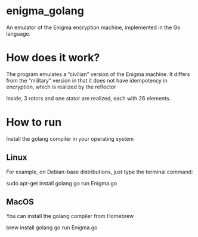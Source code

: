 # enigma_golang
An emulator of the Enigma encryption machine, implemented in the Go language. 

# How does it work?

The program emulates a “civilian” version of the Enigma machine. It differs from the “military” version in that it does not have idempotency in encryption, which is realized by the reflector

Inside, 3 rotors and one stator are realized, each with 26 elements.

# How to run 

Install the golang compiler in your operating system

## Linux
For example, on Debian-base distributions, just type the terminal command:

sudo apt-get install golang
go run Enigma.go

## MacOS

You can install the golang compiler from Homebrew

brew install golang
go run Enigma.go

